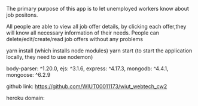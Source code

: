 The primary purpose of this app is to let unemployed workers know about job positons.

All people are able to view all job offer details, by clicking each offer,they will know all necessary information of their needs.
People can delete/edit/create/read  job offers  without any problems

yarn install (which installs node modules)
yarn start (to start the application locally, they need to use nodemon)


body-parser: ^1.20.0,
ejs: ^3.1.6,
express: ^4.17.3,
mongodb: ^4.4.1,
mongoose: ^6.2.9

github link: https://github.com/WIUT00011173/wiut_webtech_cw2

heroku domain:

